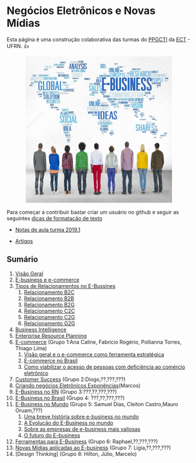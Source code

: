 # Negócios Eletrônicos e Novas Mídias

Esta página é uma construção colaborativa das turmas do [PPGCTI](http://www.posgraduacao.ufrn.br/ppgcti) da [ECT](http://www.ufrn.br) - UFRN. :+1:
<p align="center">
    <img src="imagens/ebusiness.jpg" width="400" height="400"/>
</p>

Para começar a contribuir bastar criar um usuário no github e seguir as seguintes [dicas de formatação de texto](https://guides.github.com/features/mastering-markdown/)

* [Notas de aula turma 2019.1](https://docs.google.com/presentation/d/1xQqUvFyEG-6cAQXxxaRPadqaLk0Or5JVpKzoZe0478Y/edit?usp=sharing)

* [Artigos](artigos/readme.md)

## Sumário

1. [Visão Geral](visaogeral.md)
1. [E-business e e-commerce](ebusinessecommerce.md)
1. [Tipos de Relacionamentos no E-Bussines](tiposrelacionamento.md)
   1. [Relacionamento B2C](b2c.md)
   1. [Relacionamento B2B](b2b.md)
   1. [Relacionamento B2G](b2g.md)
   1. [Relacionamento C2C](c2c.md)
   1. [Relacionamento C2G](c2g.md)
   1. [Relacionamento G2G](g2g.md)
1. [Business Intelligence](bi.md)
1. [Enterprise Resource Planning](erp.md)
1. [E-commerce](Ecommerce.md) (Grupo 1:Ana Caline, Fabrício Rogério, Pollianna Torres, Thiago Lima)
   1. [Visão geral e o e-commerce como ferramenta estratégica](ecommercevisaogeral.md)
   1. [E-commerce no Brasil](ecommercenobrasil.md)
   1. [Como viabilizar o acesso de pessoas com deficiência ao comércio eletrônico](pessoascomdeficienciaaocomercioeletronico.md)
1. [Customer Success](customerSucess.md) (Grupo 2:Diogo,??,???,???)
1. [Criando negócios Eletrônicos Exponências](negociosexponencias.md)(Marcos)
1. [E-Business no RN](ebusinessnoRN.md) (Grupo 3:???,??,???,???)
1. [E-Business no Brasil](ebusinessnobrasil.md) (Grupo 4: ???,??,???,???)
1. [E-Business no Mundo](ebusinessmundo.md) (Grupo 5: Samuel Dias, Cleiton Castro,Mauro Oruam,???)
   1. [Uma breve história sobre e-business no mundo](historiaebusinessmundo.md)
   1. [A Evolução do E-Business no mundo](evolucaoebusinessmundo.md)
   1. [Sobre as empresas de e-business mais valiosas](ebusinessmaisvaliosas.md)
   1. [O futuro do E-business](futuroebusinessmundo.md)
1. [Ferramentas para E-Business](ferramentasparaebusiness.md) (Grupo 6: Raphael,??,???,???)
1. [Novas Mídias aplicadas ao E-business](novasmidias.md) (Grupo 7: Ligia,??,???,???)
1. [Design Thinking] (Grupo 8: Hilton, Júlio, Marcelo)
